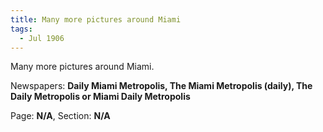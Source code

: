 ```yaml
---  
title: Many more pictures around Miami  
tags:  
  - Jul 1906  
---  
```

  
Many more pictures around Miami.  
  
Newspapers: **Daily Miami Metropolis, The Miami Metropolis (daily), The Daily Metropolis or Miami Daily Metropolis**  
  
Page: **N/A**, Section: **N/A** 
